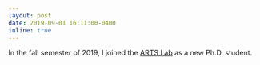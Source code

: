 ```yaml
---
layout: post
date: 2019-09-01 16:11:00-0400
inline: true
---
```


In the fall semester of 2019, I joined the [ARTS Lab](http://sites.utexas.edu/arts-lab/) as a new Ph.D. student.

